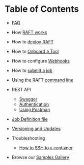 # Table of Contents

* [FAQ](faq.md)
* How [RAFT works](how-it-works.md)
* How to [deploy RAFT](how-to-deploy.md)
* How to [Onboard a Tool](how-to-onboard-a-tool.md)
* How to configure [Webhooks](how-to-configure-webhooks.md)
* How to [submit a job](how-to-submit-a-job.md) 
* Using the RAFT [command line](cli-reference.md)
* REST API
  * [Swagger](sdk/swagger.md)
  * [Authentication](schema/authentication)
  * [Using Postman](schema/postman.md)

* [Job Definition file](schema/jobdefinition.md)
* [Versioning and Updates](raft-updates.md)
* Troubleshooting
  * [How to SSH to a container](troubleshooting/idle.md)
* Browse our [Samples Gallery](samples.md)
